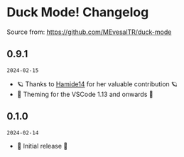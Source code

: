 # Duck Mode! Changelog

Source from: https://github.com/MEvesalTR/duck-mode

## 0.9.1
`2024-02-15`
- 🪐 Thanks to [Hamide14](https://github.com/Hamide14) for her valuable contribution 🪐
- 💫 Theming for the VSCode 1.13 and onwards 💫

## 0.1.0
`2024-02-14`
- 🎉 Initial release 🎉